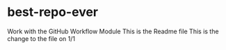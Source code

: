 # best-repo-ever
Work with the GitHub Workflow Module
This is the Readme file
This is the change to the file on 1/1
